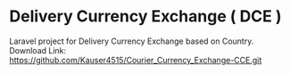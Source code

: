 # Delivery Currency Exchange ( DCE )
Laravel project for Delivery Currency Exchange based on Country.
Download Link: https://github.com/Kauser4515/Courier_Currency_Exchange-CCE.git

